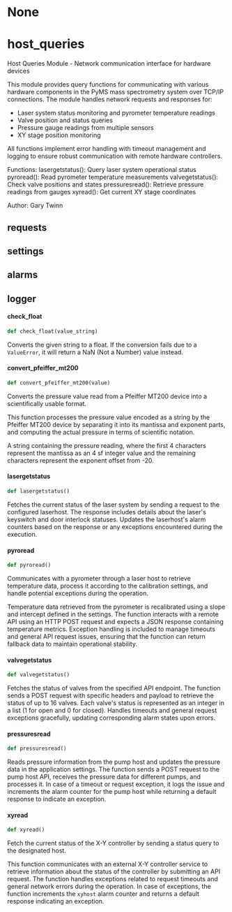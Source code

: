 # None

<a id="host_queries"></a>

# host\_queries

Host Queries Module - Network communication interface for hardware devices

This module provides query functions for communicating with various hardware
components in the PyMS mass spectrometry system over TCP/IP connections.
The module handles network requests and responses for:

- Laser system status monitoring and pyrometer temperature readings
- Valve position and status queries
- Pressure gauge readings from multiple sensors
- XY stage position monitoring

All functions implement error handling with timeout management and logging
to ensure robust communication with remote hardware controllers.

Functions:
    lasergetstatus(): Query laser system operational status
    pyroread(): Read pyrometer temperature measurements
    valvegetstatus(): Check valve positions and states
    pressuresread(): Retrieve pressure readings from gauges
    xyread(): Get current XY stage coordinates

Author: Gary Twinn

<a id="host_queries.requests"></a>

## requests

<a id="host_queries.settings"></a>

## settings

<a id="host_queries.alarms"></a>

## alarms

<a id="host_queries.logger"></a>

## logger

<a id="host_queries.check_float"></a>

#### check\_float

```python
def check_float(value_string)
```

Converts the given string to a float. If the conversion fails due to a
`ValueError`, it will return a NaN (Not a Number) value instead.

<a id="host_queries.convert_pfeiffer_mt200"></a>

#### convert\_pfeiffer\_mt200

```python
def convert_pfeiffer_mt200(value)
```

Converts the pressure value read from a Pfeiffer MT200 device into a
scientifically usable format.

This function processes the pressure value encoded as a string by the
Pfeiffer MT200 device by separating it into its mantissa and exponent parts,
and computing the actual pressure in terms of scientific notation.

A string containing the pressure reading, where the first 4 characters
represent the mantissa as an 4 sf integer value and the remaining characters
represent the exponent offset from -20.

<a id="host_queries.lasergetstatus"></a>

#### lasergetstatus

```python
def lasergetstatus()
```

Fetches the current status of the laser system by sending a request to the configured
laserhost. The response includes details about the laser's keyswitch and door
interlock statuses. Updates the laserhost's alarm counters based on the response or
any exceptions encountered during the execution.

<a id="host_queries.pyroread"></a>

#### pyroread

```python
def pyroread()
```

Communicates with a pyrometer through a laser host to retrieve temperature data, process it according to the
calibration settings, and handle potential exceptions during the operation.

Temperature data retrieved from the pyrometer is recalibrated using a slope and intercept defined in the
settings. The function interacts with a remote API using an HTTP POST request and expects a JSON response
containing temperature metrics. Exception handling is included to manage timeouts and general API request
issues, ensuring that the function can return fallback data to maintain operational stability.

<a id="host_queries.valvegetstatus"></a>

#### valvegetstatus

```python
def valvegetstatus()
```

Fetches the status of valves from the specified API endpoint. The function sends a
POST request with specific headers and payload to retrieve the status of up to
16 valves. Each valve's status is represented as an integer in a list
(1 for open and 0 for closed). Handles timeouts and general request exceptions
gracefully, updating corresponding alarm states upon errors.

<a id="host_queries.pressuresread"></a>

#### pressuresread

```python
def pressuresread()
```

Reads pressure information from the pump host and updates the pressure data in the
application settings. The function sends a POST request to the pump host API, receives
the pressure data for different pumps, and processes it. In case of a timeout or
request exception, it logs the issue and increments the alarm counter for the pump
host while returning a default response to indicate an exception.

<a id="host_queries.xyread"></a>

#### xyread

```python
def xyread()
```

Fetch the current status of the X-Y controller by sending a status query to the designated host.

This function communicates with an external X-Y controller service to retrieve information
about the status of the controller by submitting an API request. The function handles
exceptions related to request timeouts and general network errors during the operation.
In case of exceptions, the function increments the `xyhost` alarm counter and returns
a default response indicating an exception.


